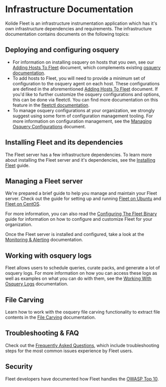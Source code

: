 Infrastructure Documentation
============================

Kolide Fleet is an infrastructure instrumentation application which has it's own infrastructure dependencies and requirements. The infrastructure documentation contains documents on the following topics:

## Deploying and configuring osquery

- For information on installing osquery on hosts that you own, see our [Adding Hosts To Fleet](./adding-hosts-to-fleet.md) document, which complements existing [osquery documentation](https://osquery.readthedocs.io/en/stable/).
- To add hosts to Fleet, you will need to provide a minimum set of configuration to the osquery agent on each host. These configurations are defined in the aforementioned [Adding Hosts To Fleet](./adding-hosts-to-fleet.md) document. If you'd like to further customize the osquery configurations and options, this can be done via fleetctl. You can find more documentation on this feature in the [fleetctl documentation](../cli/file-format.md#osquery-configuration-options).
- To manage osquery configurations at your organization, we strongly suggest using some form of configuration management tooling. For more information on configuration management, see the [Managing Osquery Configurations](./managing-osquery-configurations.md) document.

## Installing Fleet and its dependencies

The Fleet server has a few infrastructure dependencies. To learn more about installing the Fleet server and it's dependencies, see the [Installing Fleet](./installing-fleet.md) guide.

## Managing a Fleet server

We're prepared a brief guide to help you manage and maintain your Fleet server. Check out the guide for setting up and running [Fleet on Ubuntu](./fleet-on-ubuntu.md) and [Fleet on CentOS](./fleet-on-centos.md).

For more information, you can also read the [Configuring The Fleet Binary](./configuring-the-fleet-binary.md) guide for information on how to configure and customize Fleet for your organization.

Once the Fleet server is installed and configured, take a look at the [Monitoring & Alerting](./monitoring-alerting.md) documentation.

## Working with osquery logs

Fleet allows users to schedule queries, curate packs, and generate a lot of osquery logs. For more information on how you can access these logs as well as examples on what you can do with them, see the [Working With Osquery Logs](./working-with-osquery-logs.md) documentation.

## File Carving

Learn how to work with the osquery file carving functionality to extract file contents in the [File Carving](./file-carving.md) documentation.

## Troubleshooting & FAQ

Check out the [Frequently Asked Questions](./faq.md), which include troubleshooting steps for the most common issues experience by Fleet users.

## Security

Fleet developers have documented how Fleet handles the [OWASP Top 10](./owasp-top-10.md).
